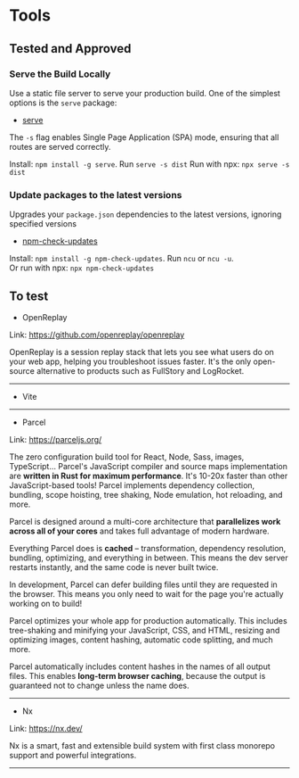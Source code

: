 
# Tools

## Tested and Approved

### Serve the Build Locally

Use a static file server to serve your production build. One of the simplest options is the `serve` package:

- [serve](https://www.npmjs.com/package/serve)

The `-s` flag enables Single Page Application (SPA) mode, ensuring that all routes are served correctly.

Install: `npm install -g serve`. Run `serve -s dist`
Run with npx: `npx serve -s dist`

### Update packages to the latest versions

Upgrades your `package.json` dependencies to the latest versions, ignoring specified versions

- [npm-check-updates](https://www.npmjs.com/package/npm-check-updates)

Install: `npm install -g npm-check-updates`. Run `ncu` or `ncu -u`.  
Or run with npx: `npx npm-check-updates`

## To test

- OpenReplay

Link: https://github.com/openreplay/openreplay

OpenReplay is a session replay stack that lets you see what users do on your web app, helping you troubleshoot issues faster. It's the only open-source alternative to products such as FullStory and LogRocket.

---

- Vite

---

- Parcel

Link: https://parceljs.org/

The zero configuration build tool for React, Node, Sass, images, TypeScript... Parcel's JavaScript compiler and source maps implementation are **written in Rust for maximum performance**. It's 10-20x faster than other JavaScript-based tools! Parcel implements dependency collection, bundling, scope hoisting, tree shaking, Node emulation, hot reloading, and more.

Parcel is designed around a multi-core architecture that **parallelizes work across all of your cores** and takes full advantage of modern hardware.

Everything Parcel does is **cached** – transformation, dependency resolution, bundling, optimizing, and everything in between. This means the dev server restarts instantly, and the same code is never built twice.

In development, Parcel can defer building files until they are requested in the browser. This means you only need to wait for the page you're actually working on to build!

Parcel optimizes your whole app for production automatically. This includes tree-shaking and minifying your JavaScript, CSS, and HTML, resizing and optimizing images, content hashing, automatic code splitting, and much more.

Parcel automatically includes content hashes in the names of all output files. This enables **long-term browser caching**, because the output is guaranteed not to change unless the name does.

---

- Nx

Link: https://nx.dev/

Nx is a smart, fast and extensible build system with first class monorepo support and powerful integrations.

---
